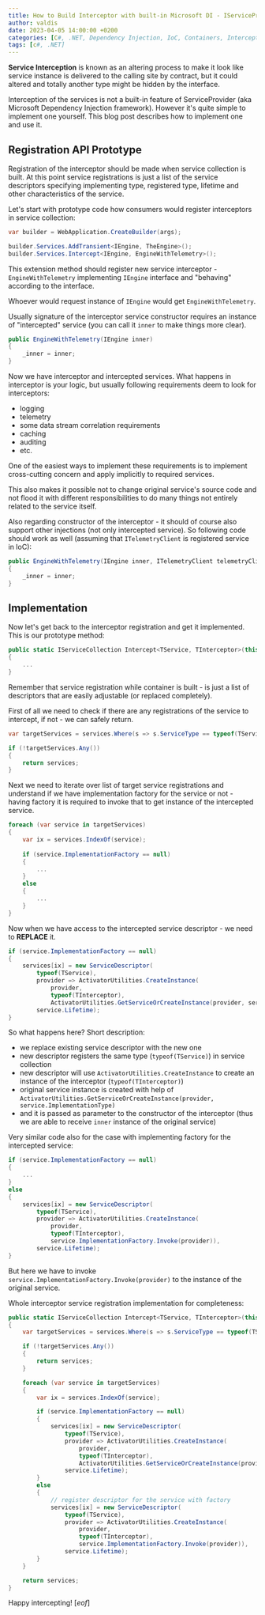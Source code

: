 ```yaml
---
title: How to Build Interceptor with built-in Microsoft DI - IServiceProvider
author: valdis
date: 2023-04-05 14:00:00 +0200
categories: [C#, .NET, Dependency Injection, IoC, Containers, Interceptor]
tags: [c#, .NET]
---
```


**Service Interception** is known as an altering process to make it look like service instance is delivered to the calling site by contract, but it could altered and totally another type might be hidden by the interface.

Interception of the services is not a built-in feature of ServiceProvider (aka Microsoft Dependency Injection framework).
However it's quite simple to implement one yourself. This blog post describes how to implement one and use it.

## Registration API Prototype
Registration of the interceptor should be made when service collection is built. At this point service registrations is just a list of the service descriptors specifying implementing type, registered type, lifetime and other characteristics of the service.

Let's start with prototype code how consumers would register interceptors in service collection:

```csharp
var builder = WebApplication.CreateBuilder(args);

builder.Services.AddTransient<IEngine, TheEngine>();
builder.Services.Intercept<IEngine, EngineWithTelemetry>();
```

This extension method should register new service interceptor - `EngineWithTelemetry` implementing `IEngine` interface and "behaving" according to the interface.

Whoever would request instance of `IEngine` would get `EngineWithTelemetry`.

Usually signature of the interceptor service constructor requires an instance of "intercepted" service (you can call it `inner` to make things more clear).

```csharp
public EngineWithTelemetry(IEngine inner)
{
    _inner = inner;
}
```

Now we have interceptor and intercepted services. What happens in interceptor is your logic, but usually following requirements deem to look for interceptors:

* logging
* telemetry
* some data stream correlation requirements
* caching
* auditing
* etc.

One of the easiest ways to implement these requirements is to implement cross-cutting concern and apply implicitly to required services.

This also makes it possible not to change original service's source code and not flood it with different responsibilities to do many things not entirely related to the service itself.

Also regarding constructor of the interceptor - it should of course also support other injections (not only intercepted service). So following code should work as well (assuming that `ITelemetryClient` is registered service in IoC):

```csharp
public EngineWithTelemetry(IEngine inner, ITelemetryClient telemetryClient)
{
    _inner = inner;
}
```

## Implementation
Now let's get back to the interceptor registration and get it implemented. 
This is our prototype method:

```csharp
public static IServiceCollection Intercept<TService, TInterceptor>(this IServiceCollection services)
{
    ...
}
```

Remember that service registration while container is built - is just a list of descriptors that are easily adjustable (or replaced completely).

First of all we need to check if there are any registrations of the service to intercept, if not - we can safely return.

```csharp
var targetServices = services.Where(s => s.ServiceType == typeof(TService)).ToList();

if (!targetServices.Any())
{
    return services;
}
```

Next we need to iterate over list of target service registrations and understand if we have implementation factory for the service or not - having factory it is required to invoke that to get instance of the intercepted service.

```csharp
foreach (var service in targetServices)
{
    var ix = services.IndexOf(service);
    
    if (service.ImplementationFactory == null)
    {
        ...
    }
    else
    {
        ...
    }
}
```

Now when we have access to the intercepted service descriptor - we need to **REPLACE** it.

```csharp
if (service.ImplementationFactory == null)
{
    services[ix] = new ServiceDescriptor(
        typeof(TService),
        provider => ActivatorUtilities.CreateInstance(
            provider,
            typeof(TInterceptor),
            ActivatorUtilities.GetServiceOrCreateInstance(provider, service.ImplementationType)),
        service.Lifetime);
}
```

So what happens here? Short description:

* we replace existing service descriptor with the new one
* new descriptor registers the same type (`typeof(TService)`) in service collection
* new descriptor will use `ActivatorUtilities.CreateInstance` to create an instance of the interceptor (`typeof(TInterceptor)`)
* original service instance is created with help of `ActivatorUtilities.GetServiceOrCreateInstance(provider, service.ImplementationType)`
* and it is passed as parameter to the constructor of the interceptor (thus we are able to receive `inner` instance of the original service)

Very similar code also for the case with implementing factory for the intercepted service:

```csharp
if (service.ImplementationFactory == null)
{
    ...
}
else
{
    services[ix] = new ServiceDescriptor(
        typeof(TService),
        provider => ActivatorUtilities.CreateInstance(
            provider,
            typeof(TInterceptor),
            service.ImplementationFactory.Invoke(provider)),
        service.Lifetime);
}
```

But here we have to invoke `service.ImplementationFactory.Invoke(provider)` to the instance of the original service.

Whole interceptor service registration implementation for completeness:

```csharp
public static IServiceCollection Intercept<TService, TInterceptor>(this IServiceCollection services)
{
    var targetServices = services.Where(s => s.ServiceType == typeof(TService)).ToList();

    if (!targetServices.Any())
    {
        return services;
    }

    foreach (var service in targetServices)
    {
        var ix = services.IndexOf(service);

        if (service.ImplementationFactory == null)
        {
            services[ix] = new ServiceDescriptor(
                typeof(TService),
                provider => ActivatorUtilities.CreateInstance(
                    provider,
                    typeof(TInterceptor),
                    ActivatorUtilities.GetServiceOrCreateInstance(provider, service.ImplementationType)),
                service.Lifetime);
        }
        else
        {
            // register descriptor for the service with factory
            services[ix] = new ServiceDescriptor(
                typeof(TService),
                provider => ActivatorUtilities.CreateInstance(
                    provider,
                    typeof(TInterceptor),
                    service.ImplementationFactory.Invoke(provider)),
                service.Lifetime);
        }
    }

    return services;
}
```


Happy intercepting!
[*eof*]

